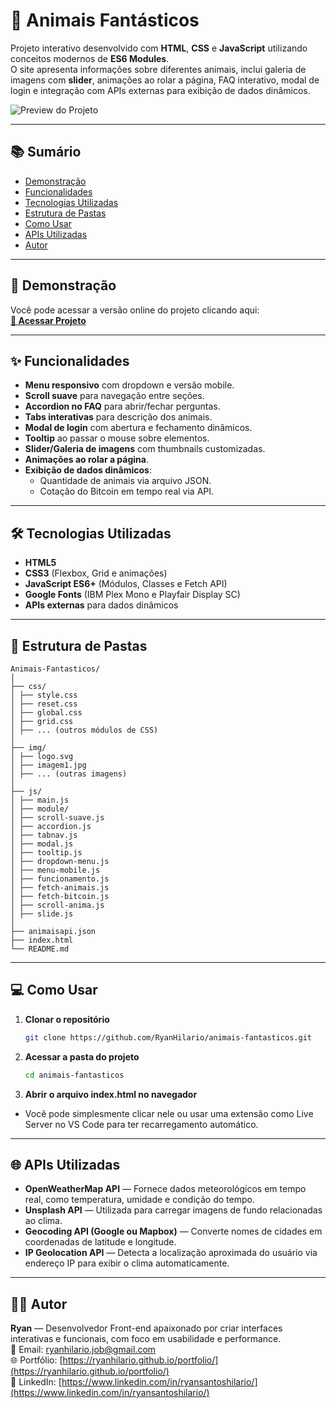 # 🐾 Animais Fantásticos

Projeto interativo desenvolvido com **HTML**, **CSS** e **JavaScript** utilizando conceitos modernos de **ES6 Modules**.  
O site apresenta informações sobre diferentes animais, inclui galeria de imagens com **slider**, animações ao rolar a página, FAQ interativo, modal de login e integração com APIs externas para exibição de dados dinâmicos.

![Preview do Projeto](https://github.com/user-attachments/assets/d9dbeea3-39f2-467d-a6ac-a45db34124c9)

---

## 📚 Sumário

- [Demonstração](#-demonstração)
- [Funcionalidades](#-funcionalidades)
- [Tecnologias Utilizadas](#-tecnologias-utilizadas)
- [Estrutura de Pastas](#-estrutura-de-pastas)
- [Como Usar](#-como-usar)
- [APIs Utilizadas](#-apis-utilizadas)
- [Autor](#-autor)

---

## 🚀 Demonstração

Você pode acessar a versão online do projeto clicando aqui:  
[**🔗 Acessar Projeto**](https://ryanhilario.github.io/animais-fantasticos/)

---

## ✨ Funcionalidades

- **Menu responsivo** com dropdown e versão mobile.
- **Scroll suave** para navegação entre seções.
- **Accordion no FAQ** para abrir/fechar perguntas.
- **Tabs interativas** para descrição dos animais.
- **Modal de login** com abertura e fechamento dinâmicos.
- **Tooltip** ao passar o mouse sobre elementos.
- **Slider/Galeria de imagens** com thumbnails customizadas.
- **Animações ao rolar a página**.
- **Exibição de dados dinâmicos**:
  - Quantidade de animais via arquivo JSON.
  - Cotação do Bitcoin em tempo real via API.

---

## 🛠 Tecnologias Utilizadas

- **HTML5**  
- **CSS3** (Flexbox, Grid e animações)  
- **JavaScript ES6+** (Módulos, Classes e Fetch API)  
- **Google Fonts** (IBM Plex Mono e Playfair Display SC)  
- **APIs externas** para dados dinâmicos  

---

## 📂 Estrutura de Pastas
```plaintext
Animais-Fantasticos/
│
├── css/
│ ├── style.css
│ ├── reset.css
│ ├── global.css
│ ├── grid.css
│ ├── ... (outros módulos de CSS)
│
├── img/
│ ├── logo.svg
│ ├── imagem1.jpg
│ ├── ... (outras imagens)
│
├── js/
│ ├── main.js
│ ├── module/
│ ├── scroll-suave.js
│ ├── accordion.js
│ ├── tabnav.js
│ ├── modal.js
│ ├── tooltip.js
│ ├── dropdown-menu.js
│ ├── menu-mobile.js
│ ├── funcionamento.js
│ ├── fetch-animais.js
│ ├── fetch-bitcoin.js
│ ├── scroll-anima.js
│ ├── slide.js
│
├── animaisapi.json
├── index.html
└── README.md
```

---

## 💻 Como Usar

1. **Clonar o repositório**
    ```bash
    git clone https://github.com/RyanHilario/animais-fantasticos.git
    ```

2. **Acessar a pasta do projeto**
    ```bash
    cd animais-fantasticos
    ```

3. **Abrir o arquivo index.html no navegador**
- Você pode simplesmente clicar nele ou usar uma extensão como Live Server no VS Code para ter recarregamento automático.

---

## 🌐 APIs Utilizadas

- **OpenWeatherMap API** — Fornece dados meteorológicos em tempo real, como temperatura, umidade e condição do tempo.
- **Unsplash API** — Utilizada para carregar imagens de fundo relacionadas ao clima.
- **Geocoding API (Google ou Mapbox)** — Converte nomes de cidades em coordenadas de latitude e longitude.
- **IP Geolocation API** — Detecta a localização aproximada do usuário via endereço IP para exibir o clima automaticamente.

---

## 👨‍💻 Autor

**Ryan** — Desenvolvedor Front-end apaixonado por criar interfaces interativas e funcionais, com foco em usabilidade e performance.  
📧 Email: [ryanhilario.job@gmail.com](ryanhilario.job@gmail.com)  
🌐 Portfólio: [https://ryanhilario.github.io/portfolio/](https://ryanhilario.github.io/portfolio/)  
💼 LinkedIn: [https://www.linkedin.com/in/ryansantoshilario/](https://www.linkedin.com/in/ryansantoshilario/)
